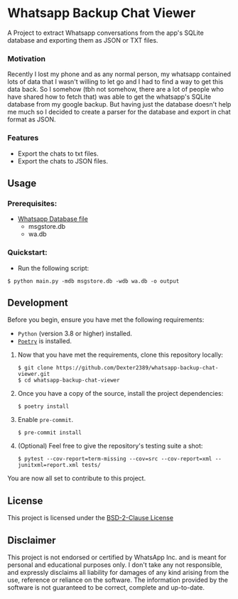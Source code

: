 # Whatsapp Backup Chat Viewer

<!-- Add `badges` here-->

A Project to extract Whatsapp conversations from the app's SQLite database and exporting them as JSON or TXT files.

<!-- Add TXT Output -->

<!-- Add JSON Output -->

### Motivation

Recently I lost my phone and as any normal person, my whatsapp contained lots of data that I wasn't willing to let go and I had to find a way to get this data back. So I somehow (tbh not somehow, there are a lot of people who have shared how to fetch that) was able to get the whatsapp's SQLite database from my google backup. But having just the database doesn't help me much so I decided to create a parser for the database and export in chat format as JSON.

### Features

- Export the chats to txt files.
- Export the chats to JSON files.

## Usage

### Prerequisites:

- [Whatsapp Database file](#retrieving-whatsapp-databases)
  - msgstore.db
  - wa.db

### Quickstart:

- Run the following script:

```shell
$ python main.py -mdb msgstore.db -wdb wa.db -o output
```

<!-- ## Retrieving WhatsApp Databases

### From Android

If you have an Android phone, your WhatsApp database is stored in a location of the filesystem with restricted access, which makes it bit difficult to extract your databases. Following are the few steps that can help you extract your databases from your Android Phone.

1. Install [`adb`](https://www.xda-developers.com/install-adb-windows-macos-linux/) on your machine.
2. Now, connect your mobile phone with a USB cable and put your phone in MTP mode.
3. Based on your preferences, you can choose any one of the following:

   1. With [rooted phone](https://en.wikipedia.org/wiki/Rooting_%28Android%29)

      - In case you have your phone rooted, you can use the following commands to copy all your WhatsApp files to the local directory.

        ```
        $ mkdir whatsapp_backup
        $ adb pull /data/data/com.whatsapp/ whatsapp_backup/
        ```

   2. Without rooted phone

      - If you don't wish to root your phone, you can follow these steps to copy all your WhatsApp files to the local directory:
      - Backup all your whatsapp chats by clicking `Backup Now` in settings.
      - Download enhanced whatsapp app.
        ```
        $ mkdir tmp
        $ curl -o tmp/EnhancedWhatsApp.apk http://dl.imobie.com/android/specified-app.apk
        ```
      - Uninstall existing whatsapp app and install the enhanced app.
        ```
        $ adb shell pm uninstall -k com.whatsapp
        $ adb install -r -d tmp/EnhancedWhatsApp.apk
        ```
      - Open the enhanced app and restore your whatsapp account. Remember to restore your chats from your previously created backups (either from Google Drive or from local backup).
      - After the restore process has finished, run the following command:
        ```
        $ mkdir whatsapp_backup
        $ adb shell 'run-as com.fwhatsapp tar cf - /data/data/com.fwhatsapp/' | tar xvf -
        ```
      - Once we have copied all the files, delete the enhanced whatsapp app.
      - (Optional) Reinstall the regular whatsapp app again from the App Store.

4. The required files are located in the following paths:

   - whatsapp_backup/files/key
   - whatsapp_backup/databases/msgstore.db
   - whatsapp_backup/databases/wa.db

### From an iPhone

(This section will be updated soon.) -->

## Development

Before you begin, ensure you have met the following requirements:

- `Python` (version 3.8 or higher) installed.
- [`Poetry`](https://python-poetry.org/docs/master/#installing-with-the-official-installer) is installed.

1. Now that you have met the requirements, clone this repository locally:

   ```shell
   $ git clone https://github.com/Dexter2389/whatsapp-backup-chat-viewer.git
   $ cd whatsapp-backup-chat-viewer
   ```

2. Once you have a copy of the source, install the project dependencies:
   ```shell
   $ poetry install
   ```
3. Enable `pre-commit`.
   ```shell
   $ pre-commit install
   ```
4. (Optional) Feel free to give the repository's testing suite a shot:
   ```shell
   $ pytest --cov-report=term-missing --cov=src --cov-report=xml --junitxml=report.xml tests/
   ```

You are now all set to contribute to this project.

## License

This project is licensed under the [BSD-2-Clause License](./LICENSE.md)

## Disclaimer

This project is not endorsed or certified by WhatsApp Inc. and is meant for personal and educational purposes only. I don't take any not responsible, and expressly disclaims all liability for damages of any kind arising from the use, reference or reliance on the software. The information provided by the software is not guaranteed to be correct, complete and up-to-date.
